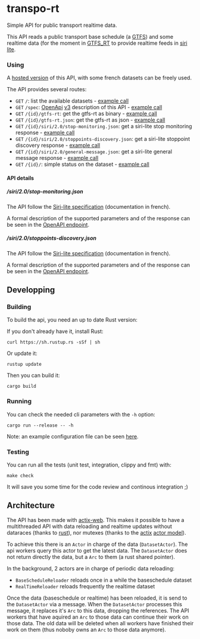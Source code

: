 # transpo-rt

Simple API for public transport realtime data.

This API reads a public transport base schedule (a [GTFS](http://gtfs.org/)) and some realtime data (for the moment in [GTFS_RT](https://developers.google.com/transit/gtfs-realtime/) to provide realtime feeds in [siri lite](http://www.normes-donnees-tc.org/format-dechange/donnees-temps-reel/).

### Using

A [hosted version](https://app-be8e53a7-9b77-4f95-bea0-681b97077017.cleverapps.io/) of this API, with some french datasets can be freely used.

The API provides several routes:

* `GET` `/`: list the available datasets - [example call](https://app-be8e53a7-9b77-4f95-bea0-681b97077017.cleverapps.io/)
* `GET` `/spec`: [OpenApi](https://www.openapis.org/) [v3](https://github.com/OAI/OpenAPI-Specification/blob/master/versions/3.0.2.md) description of this API - [example call](https://app-be8e53a7-9b77-4f95-bea0-681b97077017.cleverapps.io/spec)
* `GET` `/{id}/gtfs-rt`: get the gtfs-rt as binary - [example call](https://app-be8e53a7-9b77-4f95-bea0-681b97077017.cleverapps.io/metromobilite/gtfs-rt)
* `GET` `/{id}/gtfs-rt.json`: get the gtfs-rt as json - [example call](https://app-be8e53a7-9b77-4f95-bea0-681b97077017.cleverapps.io/metromobilite/gtfs-rt.json)
* `GET` `/{id}/siri/2.0/stop-monitoring.json`: get a siri-lite stop monitoring response - [example call](https://app-be8e53a7-9b77-4f95-bea0-681b97077017.cleverapps.io/metromobilite/siri/2.0/stoppoints-discovery.json?q=mairie)
* `GET` `/{id}/siri/2.0/stoppoints-discovery.json`: get a siri-lite stoppoint discovery response - [example call](https://app-be8e53a7-9b77-4f95-bea0-681b97077017.cleverapps.io/metromobilite/siri/2.0/stop-monitoring.json?MonitoringRef=4235)
* `GET` `/{id}/siri/2.0/general-message.json`: get a siri-lite general message response - [example call](https://app-be8e53a7-9b77-4f95-bea0-681b97077017.cleverapps.io/metromobilite/siri/2.0/general-message.json)
* `GET` `/{id}/`: simple status on the dataset - [example call](https://app-be8e53a7-9b77-4f95-bea0-681b97077017.cleverapps.io/metromobilite/)

#### API details

##### /siri/2.0/stop-monitoring.json

The API follow the [Siri-lite specification](http://www.chouette.mobi/irys/wp-content/uploads/20151023-Siri-Lite-Sp%C3%A9cification-Interfaces-V1.4.pdf) (documentation in french).

A formal description of the supported parameters and of the response can be seen in the [OpenAPI endpoint](https://app-be8e53a7-9b77-4f95-bea0-681b97077017.cleverapps.io/spec/).

##### /siri/2.0/stoppoints-discovery.json

The API follow the [Siri-lite specification](http://www.chouette.mobi/irys/wp-content/uploads/20151023-Siri-Lite-Sp%C3%A9cification-Interfaces-V1.4.pdf) (documentation in french).

A formal description of the supported parameters and of the response can be seen in the [OpenAPI endpoint](https://app-be8e53a7-9b77-4f95-bea0-681b97077017.cleverapps.io/spec/).

## Developping

### Building

To build the api, you need an up to date Rust version:

If you don't already have it, install Rust:
```
curl https://sh.rustup.rs -sSf | sh
```

Or update it:
```
rustup update
```

Then you can build it:
```
cargo build
```

### Running

You can check the needed cli parameters with the `-h` option:
```
cargo run --release -- -h
```

Note: an example configuration file can be seen [here](example_configuration_file.yml).

### Testing

You can run all the tests (unit test, integration, clippy and fmt) with:
```
make check
```

It will save you some time for the code review and continous integration ;)

## Architecture

The API has been made with [actix-web](https://github.com/actix/actix-web). This makes it possible to have a multithreaded API with data reloading and realtime updates without dataraces (thanks to [rust](https://www.rust-lang.org/)), nor mutexes (thanks to the [actix](https://github.com/actix/actix) [actor model](https://en.wikipedia.org/wiki/Actor_model)).

To achieve this there is an `Actor` in charge of the data (`DatasetActor`). The api workers query this actor to get the latest data. The `DatasetActor` does not return directly the data, but a `Arc` to them (a rust shared pointer).

In the background, 2 actors are in charge of periodic data reloading:
* `BaseScheduleReloader` reloads once in a while the baseschedule dataset
* `RealTimeReloader` reloads frequently the realtime dataset

Once the data (baseschedule or realtime) has been reloaded, it is send to the `DatasetActor` via a message. When the `DatasetActor` processes this message, it replaces it's `Arc` to this data, dropping the references. The API workers that have aquired an `Arc` to those data can continue their work on those data. The old data will be deleted when all workers have finished their work on them (thus noboby owns an `Arc` to those data anymore).
